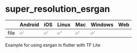 # super_resolution_esrgan

|      | Android | iOS | Linux | Mac | Windows | Web |
|------|---------|-----|-------|-----|---------|-----|
| file | ✅       | ✅   | ✅   | ✅   |    ✅    |     |

Example for using esrgan in flutter with TF Lite
